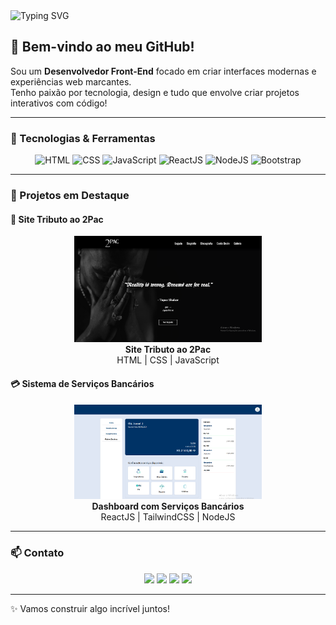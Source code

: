 <img src="https://readme-typing-svg.herokuapp.com?font=Space+Mono&size=24&pause=1000&color=00ADEF&width=500&lines=Olá%2C+me+chamo+Henrique+Aguiar!;Sou+Desenvolvedor+Front-End+%F0%9F%9A%80" alt="Typing SVG" />



<h2>👋 Bem-vindo ao meu GitHub!</h2>

<p>Sou um <strong>Desenvolvedor Front-End</strong> focado em criar interfaces modernas e experiências web marcantes. <br>Tenho paixão por tecnologia, design e tudo que envolve criar projetos interativos com código!</p>

---

### 🚀 Tecnologias & Ferramentas

<p align="center">
  <img src="https://cdn.jsdelivr.net/gh/devicons/devicon/icons/html5/html5-original.svg" height="40" alt="HTML" />
  <img src="https://cdn.jsdelivr.net/gh/devicons/devicon/icons/css3/css3-original.svg" height="40" alt="CSS" />
  <img src="https://cdn.jsdelivr.net/gh/devicons/devicon/icons/javascript/javascript-original.svg" height="40" alt="JavaScript" />
  <img src="https://cdn.jsdelivr.net/gh/devicons/devicon/icons/react/react-original.svg" height="40" alt="ReactJS" />
  <img src="https://cdn.jsdelivr.net/gh/devicons/devicon/icons/nodejs/nodejs-original.svg" height="40" alt="NodeJS" />
  <img src="https://cdn.jsdelivr.net/gh/devicons/devicon/icons/bootstrap/bootstrap-original.svg" height="40" alt="Bootstrap" />
</p>

---

### 🌟 Projetos em Destaque

#### 🧱 Site Tributo ao 2Pac
<p align="center">
  <a href="https://github.com/Sants-Coder/2pac-tribute-website">
    <img src="./tributo-tupac.png" width="300" alt="2Pac Tributo"/>
  </a><br>
  <strong>Site Tributo ao 2Pac</strong><br>
  HTML | CSS | JavaScript
</p>

#### 💳 Sistema de Serviços Bancários
<p align="center">
  <a href="https://github.com/Sants-Coder/dashboard-bancario-pos">
    <img src="./desktop-servicos.png" width="300" alt="Sistema de Serviços Bancários"/>
  </a><br>
  <strong>Dashboard com Serviços Bancários</strong><br>
  ReactJS | TailwindCSS | NodeJS
</p>

---

### 📫 Contato

<p align="center">
  <a href="mailto:ha701430@gmail.com"><img src="https://img.shields.io/badge/email-%23EA4335.svg?&style=for-the-badge&logo=gmail&logoColor=white" /></a>
  <a href="https://www.linkedin.com/in/henrique-aguiar-269b89233" target="_blank"><img src="https://img.shields.io/badge/LinkedIn-%230077B5.svg?&style=for-the-badge&logo=linkedin&logoColor=white" /></a>
  <a href="https://www.instagram.com/santscoder/" target="_blank"><img src="https://img.shields.io/badge/Instagram-%23E4405F.svg?&style=for-the-badge&logo=instagram&logoColor=white" /></a>
  <a href="https://www.youtube.com/@R4ZURANDU" target="_blank"><img src="https://img.shields.io/badge/YouTube-%23FF0000.svg?&style=for-the-badge&logo=youtube&logoColor=white" /></a>
</p>

---

✨ Vamos construir algo incrível juntos!

</div>
